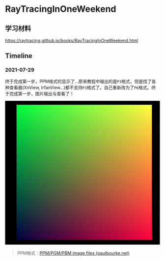 # RayTracingInOneWeekend

## 学习材料

https://raytracing.github.io/books/RayTracingInOneWeekend.html

## Timeline

### 2021-07-29

终于完成第一步，PPM格式的显示了...原来教程中输出的是`P3`格式，但是找了各种查看器(XnView, IrfanView...)都不支持`P3`格式了。自己重新改为了`P6`格式。终于完成第一步，图片输出与查看了！

![ppm-p6.png](./attachments/ppm-p6.png)

> PPM格式：[PPM/PGM/PBM image files (paulbourke.net)](http://paulbourke.net/dataformats/ppm/)


